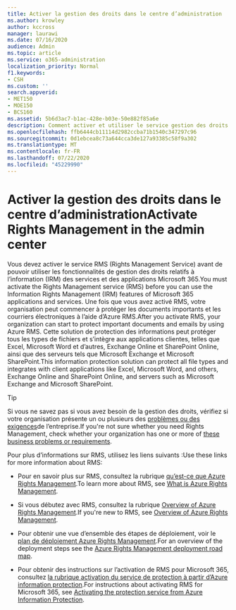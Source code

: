 ```yaml
---
title: Activer la gestion des droits dans le centre d’administration
ms.author: krowley
author: kccross
manager: laurawi
ms.date: 07/16/2020
audience: Admin
ms.topic: article
ms.service: o365-administration
localization_priority: Normal
f1.keywords:
- CSH
ms.custom: ''
search.appverid:
- MET150
- MOE150
- BCS160
ms.assetid: 5b6d3ac7-b1ac-428e-b03e-50e882f85a6e
description: Comment activer et utiliser le service gestion des droits avec Microsoft 365.
ms.openlocfilehash: ffb6444cb11114d2982ccba71b1540c347297c96
ms.sourcegitcommit: 0d1ebcea8c73a644cca3de127a93385c58f9a302
ms.translationtype: MT
ms.contentlocale: fr-FR
ms.lasthandoff: 07/22/2020
ms.locfileid: "45229990"
---
```

# <a name="activate-rights-management-in-the-admin-center"></a><span data-ttu-id="a5cc4-103">Activer la gestion des droits dans le centre d’administration</span><span class="sxs-lookup"><span data-stu-id="a5cc4-103">Activate Rights Management in the admin center</span></span>

<span data-ttu-id="a5cc4-104">Vous devez activer le service RMS (Rights Management Service) avant de pouvoir utiliser les fonctionnalités de gestion des droits relatifs à l’information (IRM) des services et des applications Microsoft 365.</span><span class="sxs-lookup"><span data-stu-id="a5cc4-104">You must activate the Rights Management service (RMS) before you can use the Information Rights Management (IRM) features of Microsoft 365 applications and services.</span></span> <span data-ttu-id="a5cc4-105">Une fois que vous avez activé RMS, votre organisation peut commencer à protéger les documents importants et les courriers électroniques à l’aide d’Azure RMS.</span><span class="sxs-lookup"><span data-stu-id="a5cc4-105">After you activate RMS, your organization can start to protect important documents and emails by using Azure RMS.</span></span> <span data-ttu-id="a5cc4-106">Cette solution de protection des informations peut protéger tous les types de fichiers et s’intègre aux applications clientes, telles que Excel, Microsoft Word et d’autres, Exchange Online et SharePoint Online, ainsi que des serveurs tels que Microsoft Exchange et Microsoft SharePoint.</span><span class="sxs-lookup"><span data-stu-id="a5cc4-106">This information protection solution can protect all file types and integrates with client applications like Excel, Microsoft Word, and others, Exchange Online and SharePoint Online, and servers such as Microsoft Exchange and Microsoft SharePoint.</span></span>
  
> [!TIP]
> <span data-ttu-id="a5cc4-107">Si vous ne savez pas si vous avez besoin de la gestion des droits, vérifiez si votre organisation présente un ou plusieurs des [problèmes ou des exigences](https://docs.microsoft.com/azure/information-protection/what-is-azure-rms#business-problems-solved-by-azure-rights-management)de l’entreprise.</span><span class="sxs-lookup"><span data-stu-id="a5cc4-107">If you're not sure whether you need Rights Management, check whether your organization has one or more of [these business problems or requirements](https://docs.microsoft.com/azure/information-protection/what-is-azure-rms#business-problems-solved-by-azure-rights-management).</span></span> 
  
<span data-ttu-id="a5cc4-108">Pour plus d’informations sur RMS, utilisez les liens suivants :</span><span class="sxs-lookup"><span data-stu-id="a5cc4-108">Use these links for more information about RMS:</span></span>
  
- <span data-ttu-id="a5cc4-109">Pour en savoir plus sur RMS, consultez la rubrique [qu’est-ce que Azure Rights Management](https://docs.microsoft.com/rights-management/understand-explore/what-is-azure-rms).</span><span class="sxs-lookup"><span data-stu-id="a5cc4-109">To learn more about RMS, see [What is Azure Rights Management](https://docs.microsoft.com/rights-management/understand-explore/what-is-azure-rms).</span></span>

- <span data-ttu-id="a5cc4-110">Si vous débutez avec RMS, consultez la rubrique [Overview of Azure Rights Management](https://docs.microsoft.com/rights-management/understand-explore/azure-rights-management).</span><span class="sxs-lookup"><span data-stu-id="a5cc4-110">If you're new to RMS, see [Overview of Azure Rights Management](https://docs.microsoft.com/rights-management/understand-explore/azure-rights-management).</span></span>

- <span data-ttu-id="a5cc4-111">Pour obtenir une vue d’ensemble des étapes de déploiement, voir le [plan de déploiement Azure Rights Management](https://docs.microsoft.com/rights-management/plan-design/deployment-roadmap).</span><span class="sxs-lookup"><span data-stu-id="a5cc4-111">For an overview of the deployment steps see the [Azure Rights Management deployment road map](https://docs.microsoft.com/rights-management/plan-design/deployment-roadmap).</span></span>

- <span data-ttu-id="a5cc4-112">Pour obtenir des instructions sur l’activation de RMS pour Microsoft 365, consultez [la rubrique activation du service de protection à partir d’Azure information protection](https://docs.microsoft.com/azure/information-protection/activate-service).</span><span class="sxs-lookup"><span data-stu-id="a5cc4-112">For instructions about activating RMS for Microsoft 365, see [Activating the protection service from Azure Information Protection](https://docs.microsoft.com/azure/information-protection/activate-service).</span></span>
